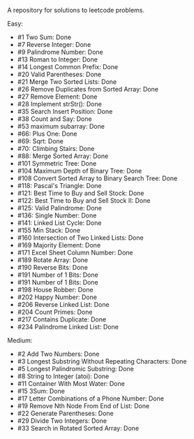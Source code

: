 A repository for solutions to leetcode problems.

Easy:
- #1 Two Sum: Done
- #7 Reverse Integer: Done
- #9 Palindrome Number: Done
- #13 Roman to Integer: Done
- #14 Longest Common Prefix: Done
- #20 Valid Parentheses: Done
- #21 Merge Two Sorted Lists: Done
- #26 Remove Duplicates from Sorted Array: Done
- #27 Remove Element: Done
- #28 Implement strStr(): Done
- #35 Search Insert Position: Done
- #38 Count and Say: Done
- #53 maximum subarray: Done
- #66: Plus One: Done
- #69: Sqrt: Done
- #70: Climbing Stairs: Done
- #88: Merge Sorted Array: Done
- #101 Symmetric Tree: Done
- #104 Maximum Depth of Binary Tree: Done
- #108 Convert Sorted Array to Binary Search Tree: Done
- #118: Pascal's Triangle: Done
- #121: Best Time to Buy and Sell Stock: Done
- #122: Best Time to Buy and Sell Stock II: Done
- #125: Valid Palindrome: Done
- #136: Single Number: Done
- #141: Linked List Cycle: Done
- #155 Min Stack: Done
- #160 Intersection of Two Linked Lists: Done
- #169 Majority Element: Done
- #171 Excel Sheet Column Number: Done
- #189 Rotate Array: Done
- #190 Reverse Bits: Done
- #191 Number of 1 Bits: Done
- #191 Number of 1 Bits: Done
- #198 House Robber: Done
- #202 Happy Number: Done
- #206 Reverse Linked List: Done
- #204 Count Primes: Done
- #217 Contains Duplicate: Done
- #234 Palindrome Linked List: Done

Medium:

- #2 Add Two Numbers: Done
- #3 Longest Substring Without Repeating Characters: Done
- #5 Longest Palindromic Substring: Done
- #8 String to Integer (atoi): Done
- #11 Container With Most Water: Done
- #15 3Sum: Done
- #17 Letter Combinations of a Phone Number: Done
- #19 Remove Nth Node From End of List: Done
- #22 Generate Parentheses: Done
- #29 Divide Two Integers: Done
- #33 Search in Rotated Sorted Array: Done
